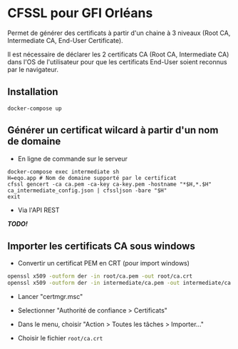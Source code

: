 CFSSL pour GFI Orléans
======================

Permet de générer des certificats à partir d'un chaine à 3 niveaux (Root CA, Intermediate CA, End-User Certificate).

Il est nécessaire de déclarer les 2 certificats CA (Root CA, Intermediate CA) dans l'OS de l'utilisateur pour que les 
certificats End-User soient reconnus par le navigateur.

Installation
------------
```
docker-compose up
```

Générer un certificat wilcard à partir d'un nom de domaine
----------------------------------------------------------
- En ligne de commande sur le serveur

```
docker-compose exec intermediate sh
H=eqo.app # Nom de domaine supporté par le certificat
cfssl gencert -ca ca.pem -ca-key ca-key.pem -hostname "*$H,*.$H" ca_intermediate_config.json | cfssljson -bare "$H"
exit
```

- Via l'API REST

***TODO!***

Importer les certificats CA sous windows
----------------------------------------

- Convertir un certificat PEM en CRT (pour import windows)

```bash
openssl x509 -outform der -in root/ca.pem -out root/ca.crt
openssl x509 -outform der -in intermediate/ca.pem -out intermediate/ca.crt
```

- Lancer "certmgr.msc"

- Selectionner "Authorité de confiance > Certificats"

- Dans le menu, choisir "Action > Toutes les tâches > Importer..."

- Choisir le fichier `root/ca.crt`
